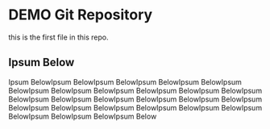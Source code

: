 # DEMO Git Repository

this is the first file in this repo.

## Ipsum Below

Ipsum BelowIpsum BelowIpsum BelowIpsum BelowIpsum BelowIpsum BelowIpsum BelowIpsum BelowIpsum BelowIpsum BelowIpsum BelowIpsum BelowIpsum BelowIpsum BelowIpsum BelowIpsum BelowIpsum BelowIpsum BelowIpsum BelowIpsum BelowIpsum BelowIpsum BelowIpsum BelowIpsum BelowIpsum BelowIpsum BelowIpsum Below